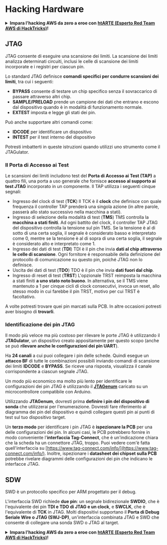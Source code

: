 # Hacking Hardware

<details>

<summary><strong>Impara l'hacking AWS da zero a eroe con</strong> <a href="https://training.hacktricks.xyz/courses/arte"><strong>htARTE (Esperto Red Team AWS di HackTricks)</strong></a><strong>!</strong></summary>

Altri modi per supportare HackTricks:

* Se vuoi vedere la tua **azienda pubblicizzata su HackTricks** o **scaricare HackTricks in PDF** Controlla i [**PIANI DI ABBONAMENTO**](https://github.com/sponsors/carlospolop)!
* Ottieni il [**merchandising ufficiale di PEASS & HackTricks**](https://peass.creator-spring.com)
* Scopri [**La Famiglia PEASS**](https://opensea.io/collection/the-peass-family), la nostra collezione di [**NFT esclusivi**](https://opensea.io/collection/the-peass-family)
* **Unisciti al** 💬 [**gruppo Discord**](https://discord.gg/hRep4RUj7f) o al [**gruppo telegram**](https://t.me/peass) o **seguici** su **Twitter** 🐦 [**@carlospolopm**](https://twitter.com/hacktricks\_live)**.**
* **Condividi i tuoi trucchi di hacking inviando PR ai** [**HackTricks**](https://github.com/carlospolop/hacktricks) e [**HackTricks Cloud**](https://github.com/carlospolop/hacktricks-cloud) repository di Github.

</details>

## JTAG

JTAG consente di eseguire una scansione dei limiti. La scansione dei limiti analizza determinati circuiti, inclusi le celle di scansione dei limiti incorporate e i registri per ciascun pin.

Lo standard JTAG definisce **comandi specifici per condurre scansioni dei limiti**, tra cui i seguenti:

* **BYPASS** consente di testare un chip specifico senza il sovraccarico di passare attraverso altri chip.
* **SAMPLE/PRELOAD** prende un campione dei dati che entrano e escono dal dispositivo quando è in modalità di funzionamento normale.
* **EXTEST** imposta e legge gli stati dei pin.

Può anche supportare altri comandi come:

* **IDCODE** per identificare un dispositivo
* **INTEST** per il test interno del dispositivo

Potresti imbatterti in queste istruzioni quando utilizzi uno strumento come il JTAGulator.

### Il Porta di Accesso ai Test

Le scansioni dei limiti includono test del **Porta di Accesso ai Test (TAP)** a quattro fili, una porta a uso generale che fornisce **accesso al supporto ai test JTAG** incorporato in un componente. Il TAP utilizza i seguenti cinque segnali:

* Ingresso del clock di test (**TCK**) Il TCK è il **clock** che definisce con quale frequenza il controller TAP prenderà una singola azione (in altre parole, passerà allo stato successivo nella macchina a stati).
* Ingresso di selezione della modalità di test (**TMS**) TMS controlla la **macchina a stati finiti**. Ad ogni battito del clock, il controller TAP JTAG del dispositivo controlla la tensione sul pin TMS. Se la tensione è al di sotto di una certa soglia, il segnale è considerato basso e interpretato come 0, mentre se la tensione è al di sopra di una certa soglia, il segnale è considerato alto e interpretato come 1.
* Ingresso dei dati di test (**TDI**) TDI è il pin che invia **dati al chip attraverso le celle di scansione**. Ogni fornitore è responsabile della definizione del protocollo di comunicazione su questo pin, poiché JTAG non lo definisce.
* Uscita dei dati di test (**TDO**) TDO è il pin che invia **dati fuori dal chip**.
* Ingresso di reset di test (**TRST**) L'opzionale TRST reimposta la macchina a stati finiti **a uno stato noto buono**. In alternativa, se il TMS viene mantenuto a 1 per cinque cicli di clock consecutivi, invoca un reset, allo stesso modo in cui farebbe il pin TRST, motivo per cui TRST è facoltativo.

A volte potresti trovare quei pin marcati sulla PCB. In altre occasioni potresti aver bisogno di **trovarli**.

### Identificazione dei pin JTAG

Il modo più veloce ma più costoso per rilevare le porte JTAG è utilizzando il **JTAGulator**, un dispositivo creato appositamente per questo scopo (anche se può **rilevare anche le configurazioni dei pin UART**).

Ha **24 canali** a cui puoi collegare i pin delle schede. Quindi esegue un **attacco BF** di tutte le combinazioni possibili inviando comandi di scansione dei limiti **IDCODE** e **BYPASS**. Se riceve una risposta, visualizza il canale corrispondente a ciascun segnale JTAG.

Un modo più economico ma molto più lento per identificare le configurazioni dei pin JTAG è utilizzando il [**JTAGenum**](https://github.com/cyphunk/JTAGenum/) caricato su un microcontrollore compatibile con Arduino.

Utilizzando **JTAGenum**, dovresti prima **definire i pin del dispositivo di sonda** che utilizzerai per l'enumerazione. Dovresti fare riferimento al diagramma dei pin del dispositivo e quindi collegare questi pin ai punti di test sul tuo dispositivo target.

Un **terzo modo** per identificare i pin JTAG è **ispezionare la PCB** per una delle configurazioni dei pin. In alcuni casi, le PCB potrebbero fornire in modo conveniente l'**interfaccia Tag-Connect**, che è un'indicazione chiara che la scheda ha un connettore JTAG, troppo. Puoi vedere com'è fatta quell'interfaccia su [https://www.tag-connect.com/info/](https://www.tag-connect.com/info/). Inoltre, ispezionare i **datasheet dei chipset sulla PCB** potrebbe rivelare diagrammi delle configurazioni dei pin che indicano le interfacce JTAG.

## SDW

SWD è un protocollo specifico per ARM progettato per il debug.

L'interfaccia SWD richiede **due pin**: un segnale bidirezionale **SWDIO**, che è l'equivalente dei pin **TDI e TDO di JTAG e un clock**, e **SWCLK**, che è l'equivalente di **TCK** in JTAG. Molti dispositivi supportano il **Porta di Debug Seriale Wire o JTAG (SWJ-DP)**, un'interfaccia combinata JTAG e SWD che consente di collegare una sonda SWD o JTAG al target. 

<details>

<summary><strong>Impara l'hacking AWS da zero a eroe con</strong> <a href="https://training.hacktricks.xyz/courses/arte"><strong>htARTE (Esperto Red Team AWS di HackTricks)</strong></a><strong>!</strong></summary>

Altri modi per supportare HackTricks:

* Se vuoi vedere la tua **azienda pubblicizzata su HackTricks** o **scaricare HackTricks in PDF** Controlla i [**PIANI DI ABBONAMENTO**](https://github.com/sponsors/carlospolop)!
* Ottieni il [**merchandising ufficiale di PEASS & HackTricks**](https://peass.creator-spring.com)
* Scopri [**La Famiglia PEASS**](https://opensea.io/collection/the-peass-family), la nostra collezione di [**NFT esclusivi**](https://opensea.io/collection/the-peass-family)
* **Unisciti al** 💬 [**gruppo Discord**](https://discord.gg/hRep4RUj7f) o al [**gruppo telegram**](https://t.me/peass) o **seguici** su **Twitter** 🐦 [**@carlospolopm**](https://twitter.com/hacktricks\_live)**.**
* **Condividi i tuoi trucchi di hacking inviando PR ai** [**HackTricks**](https://github.com/carlospolop/hacktricks) e [**HackTricks Cloud**](https://github.com/carlospolop/hacktricks-cloud) repository di Github.

</details>
